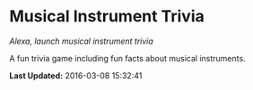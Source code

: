 # Musical Instrument Trivia
*Alexa, launch musical instrument trivia*

A fun trivia game including fun facts about musical instruments.

**Last Updated:** 2016-03-08 15:32:41